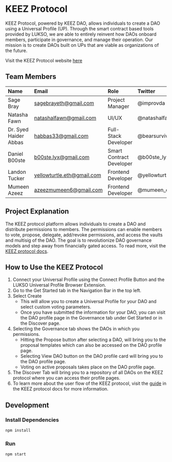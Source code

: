 # KEEZ Protocol

KEEZ Protocol, powered by KEEZ DAO, allows individuals to create a DAO using a Universal Profile (UP). Through the smart contract based tools provided by LUKSO, we are able to entirely reinvent how DAOs onboard members, participate in governance, and manage their operation. Our mission is to create DAOs built on UPs that are viable as organizations of the future.

Visit the KEEZ Protocol website [here](https://www.keezprotocol.io/)

## Team Members 

| Name           | Email   | Role    | Twitter
| :------------- | :------ | :------ | :------
| Sage Bray      | sagebrayeth@gmail.com | Project Manager | @improvda
| Natasha Fawn   | natashalfawn@gmail.com | UI/UX | @natashalfawn
| Dr. Syed Haider Abbas | habbas33@gmail.com | Full-Stack Developer | @bearsurvivor
| Daniel B00ste  | b00ste.lyx@gmail.com | Smart Contract Developer | @b00ste_lyx
| Landon Tucker   | yellowturtle.eth@gmail.com | Frontend Developer | @yellowturtle47
| Mumeen Azeez   | azeezmumeen6@gmail.com | Frontend Developer | @mumeen_official

## Project Explanation

The KEEZ protocol platform allows individuals to create a DAO and distribute permissions to members. The permissions can enable members to vote, propose, delegate, add/revoke permissions, and access the vaults and multisig of the DAO. The goal is to revolutionize DAO governance models and step away from financially gated access. To read more, visit the [KEEZ protocol docs](https://docs.keezprotocol.io/).

## How to Use the KEEZ Protocol

1. Connect your Universal Profile using the Connect Profile Button and the LUKSO Universal Profile Browser Extension.
2. Go to the Get Started tab in the Navigation Bar in the top left.
3. Select Create 
   - This will allow you to create a Universal Profile for your DAO and select custom voting parameters.
   - Once you have submitted the information for your DAO, you can visit the DAO profile page in the Governance tab under Get Started or in the Discover page.
4. Selecting the Governance tab shows the DAOs in which you permissions.
    - Hitting the Propose button after selecting a DAO, will bring you to the proposal templates which can also be accessed on the DAO profile page.
    - Selecting View DAO button on the DAO profile card will bring you to the DAO profile page.
    - Voting on active proposals takes place on the DAO profile page.
 5. The Discover Tab will bring you to a repository of all DAOs on the KEEZ protocol where you can access their profile pages. 
 6. To learn more about the user flow of the KEEZ protocol, visit the [guide](https://docs.keezprotocol.io/Guide/step-01) in the KEEZ protocol docs for more information.

                
         


## Development

### Install Dependencies

```bash
npm install
```

### Run

```bash
npm start
```
